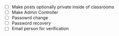- [ ] Make posts optionally private inside of classrooms
- [ ] Make Admin Controller
- [ ] Passowrd change
- [ ] Password recovery
- [ ] Email person for verification